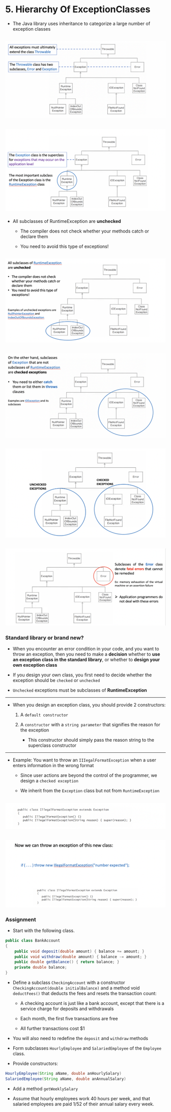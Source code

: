 # 5. Hierarchy Of ExceptionClasses

- The Java library uses inheritance to categorize a large number of exception classes
  
![](img/2019-11-25-11-31-26.png)
---
![](img/2019-11-25-11-32-41.png)
---

- All subclasses of RuntimeException are **unchecked**

    - The compiler does not check whether your methods catch or declare them

    - You need to avoid this type of exceptions!

![](img/2019-11-25-11-33-30.png)
---
![](img/2019-11-25-11-34-51.png)
---
![](img/2019-11-25-11-35-58.png)
---
![](img/2019-11-25-11-36-49.png)
---




### Standard library or brand new? 

- When you encounter an error condition in your code, 
  and you want to throw an exception, 
  then you need to make a **decision** whether to **use an exception class in the standard library**, 
  or whether to **design your own exception class** 

- If you design your own class, you first need to decide whether the exception should be `checked` or `unchecked`
  
- `Unchecked` exceptions must be subclasses of **RuntimeException**
---

- When you design an exception class, you should provide 2 constructors: 
  
    1. A `default constructor`
   
    2. A `constructor` with a `string parameter` that signifies the reason for the exception
   
        - This constructor should simply pass the reason string to the superclass constructor
---
- Example: You want to throw an `IIIegalFormatException` when a user enters information in the wrong format

    - Since user actions are beyond the control of the programmer, we design a `checked exception`

    - We inherit from the `Exception` class but not from `RuntimeException`

![](img/2019-11-25-11-42-21.png)
---
![](img/2019-11-25-11-43-32.png)
---

### Assignment

- Start with the following class.

```java
public class BankAccount
{
    public void deposit(double amount) { balance += amount; }
    public void withdraw(double amount) { balance -= amount; }
    public double getBalance() { return balance; }
    private double balance;
} 
```

- Define a subclass `CheckingAccount` with a constructor `CheckingAccount(double initialBalance)` 
  and a method void `deductFees()` that deducts the fees and resets the transaction count:

    - A checking account is just like a bank account, except that there is a service charge for deposits and withdrawals 
  
    - Each month, the first five transactions are free 
  
    - All further transactions cost $1 

- You will also need to redefine the `deposit` and `withdraw` methods

- Form subclasses `HourlyEmployee` and `SalariedEmployee` of the `Employee` class.

- Provide constructors:

```java
HourlyEmployee(String aName, double anHourlySalary)
SalariedEmployee(String aName, double anAnnualSalary)
```

- Add a method `getWeeklySalary`

- Assume that hourly employees work 40 hours per week, and that salaried employees are paid 1/52 of their annual salary every week.





